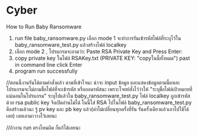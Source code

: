 # Cyber

How to Run Baby Ransomware

1. run file baby_ransomware.py เลือก mode 1 จะทำการรันเข้ารหัสไฟล์ที่ระบุไว้ใน baby_ransomware_test.py แล้วสร้างไฟล์ localkey
2. เลือก mode 2 , โปรแกรมจะถามว่า: Paste RSA Private Key and Press Enter:
3. copy private key ในไฟล์ RSAKey.txt (PRIVATE KEY: "copyในนี้ทั้งหมด") past in command line click Enter
4. program run successfully

//ตอนนี้งานรันได้ตามคำสั่งแล้ว ตามที่เข้าใจนะ น่าจะ input ข้อมูล และแสดงข้อมูลตามนี้แหละ
โปรแกรมจะไม่ถามชื่อไฟล์ที่จะเข้ารหัส หรือถอดรหัสนะ เพราะโจทย์สั่งไว้ว่าให้ "ระบุชื่อไฟล์เป้าหมายที่แน่นอนในโปรแกรม" ระบุไปแล้วใน baby_ransomware_test.py
ไฟล์ localkey ถูกเข้ารหัสด้วย rsa public key จึงเปิดอ่านไม่ได้
ในนี้ใส่ RSA ไปในไฟล์ baby_ransomware_test.py คือสร้างแล้วนะ รู้ pv key และ pb key แล้ว(ค่าไม่เปลี่ยนทุกครั้งที่รัน รันครั้งเดียวแล้วเอาไปใช้ได้เลย) เลยเอามาวางไว้เลยนะ

//ถ้างาน run ตรงไหนผิด ก็แก้ได้เลยนะ 
